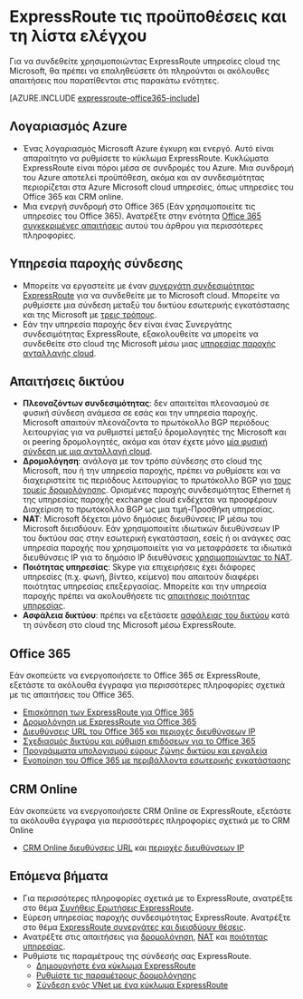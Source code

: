 <properties
   pageTitle="Προϋποθέσεις για την υιοθέτηση ExpressRoute | Microsoft Azure"
   description="Αυτή η σελίδα παρέχει μια λίστα με τις απαιτήσεις πρέπει να πληρούνται πριν να παραγγείλετε ένα κύκλωμα Azure ExpressRoute."
   documentationCenter="na"
   services="expressroute"
   authors="cherylmc"
   manager="carmonm"
   editor=""/>
<tags
   ms.service="expressroute"
   ms.devlang="na"
   ms.topic="get-started-article"
   ms.tgt_pltfrm="na"
   ms.workload="infrastructure-services"
   ms.date="10/10/2016"
   ms.author="cherylmc"/>


# <a name="expressroute-prerequisites--checklist"></a>ExpressRoute τις προϋποθέσεις και τη λίστα ελέγχου  

Για να συνδεθείτε χρησιμοποιώντας ExpressRoute υπηρεσίες cloud της Microsoft, θα πρέπει να επαληθεύσετε ότι πληρούνται οι ακόλουθες απαιτήσεις που παρατίθενται στις παρακάτω ενότητες.

[AZURE.INCLUDE [expressroute-office365-include](../../includes/expressroute-office365-include.md)]

## <a name="azure-account"></a>Λογαριασμός Azure

- Ένας λογαριασμός Microsoft Azure έγκυρη και ενεργό. Αυτό είναι απαραίτητο να ρυθμίσετε το κύκλωμα ExpressRoute. Κυκλώματα ExpressRoute είναι πόροι μέσα σε συνδρομές του Azure. Μια συνδρομή του Azure αποτελεί προϋπόθεση, ακόμα και αν συνδεσιμότητας περιορίζεται στα Azure Microsoft cloud υπηρεσίες, όπως υπηρεσίες του Office 365 και CRM online.
- Μια ενεργή συνδρομή στο Office 365 (Εάν χρησιμοποιείτε τις υπηρεσίες του Office 365). Ανατρέξτε στην ενότητα [Office 365 συγκεκριμένες απαιτήσεις](#office-365-specific-requirements) αυτού του άρθρου για περισσότερες πληροφορίες.

## <a name="connectivity-provider"></a>Υπηρεσία παροχής σύνδεσης
- Μπορείτε να εργαστείτε με έναν [συνεργάτη συνδεσιμότητας ExpressRoute](expressroute-locations.md#partners) για να συνδεθείτε με το Microsoft cloud. Μπορείτε να ρυθμίσετε μια σύνδεση μεταξύ του δικτύου εσωτερικής εγκατάστασης και της Microsoft με [τρεις τρόπους](expressroute-introduction.md#howtoconnect). 
- Εάν την υπηρεσία παροχής δεν είναι ένας Συνεργάτης συνδεσιμότητας ExpressRoute, εξακολουθείτε να μπορείτε να συνδεθείτε στο cloud της Microsoft μέσω μιας [υπηρεσίας παροχής ανταλλαγής cloud](expressroute-locations.md#nonpartners).

## <a name="network-requirements"></a>Απαιτήσεις δικτύου
- **Πλεοναζόντων συνδεσιμότητας**: δεν απαιτείται πλεονασμού σε φυσική σύνδεση ανάμεσα σε εσάς και την υπηρεσία παροχής. Microsoft απαιτούν πλεονάζοντα το πρωτόκολλο BGP περιόδους λειτουργίας για να ρυθμιστεί μεταξύ δρομολογητές της Microsoft και οι peering δρομολογητές, ακόμα και όταν έχετε μόνο [μία φυσική σύνδεση με μια ανταλλαγή cloud](expressroute-faqs.md#onep2plink). 
- **Δρομολόγηση**: ανάλογα με τον τρόπο σύνδεσης στο cloud της Microsoft, που ή την υπηρεσία παροχής, πρέπει να ρυθμίσετε και να διαχειριστείτε τις περιόδους λειτουργίας το πρωτόκολλο BGP για [τους τομείς δρομολόγησης](expressroute-circuit-peerings.md). Ορισμένες παροχής συνδεσιμότητας Ethernet ή της υπηρεσίας παροχής exchange cloud ενδέχεται να προσφέρουν Διαχείριση το πρωτόκολλο BGP ως μια τιμή-Προσθήκη υπηρεσίας.
- **NAT**: Microsoft δέχεται μόνο δημόσιες διευθύνσεις IP μέσω του Microsoft διεισδύουν. Εάν χρησιμοποιείτε ιδιωτικών διευθύνσεων IP του δικτύου σας στην εσωτερική εγκατάσταση, εσείς ή οι ανάγκες σας υπηρεσία παροχής που χρησιμοποιείτε για να μεταφράσετε τα ιδιωτικά διευθύνσεις IP για το δημόσιο IP διευθύνσεις [χρησιμοποιώντας το NAT](expressroute-nat.md).
- **Ποιότητας υπηρεσίας**: Skype για επιχειρήσεις έχει διάφορες υπηρεσίες (π.χ. φωνή, βίντεο, κείμενο) που απαιτούν διαφέρει ποιότητας υπηρεσίας επεξεργασίας. Μπορείτε και την υπηρεσία παροχής πρέπει να ακολουθήσετε τις [απαιτήσεις ποιότητας υπηρεσίας](expressroute-qos.md).
- **Ασφάλεια δικτύου**: πρέπει να εξετάσετε [ασφάλειας του δικτύου](../best-practices-network-security.md) κατά τη σύνδεση στο cloud της Microsoft μέσω ExpressRoute.
 
## <a name="office-365"></a>Office 365

Εάν σκοπεύετε να ενεργοποιήσετε το Office 365 σε ExpressRoute, εξετάστε τα ακόλουθα έγγραφα για περισσότερες πληροφορίες σχετικά με τις απαιτήσεις του Office 365.


- [Επισκόπηση των ExpressRoute για Office 365](https://support.office.com/en-us/article/Azure-ExpressRoute-for-Office-365-6d2534a2-c19c-4a99-be5e-33a0cee5d3bd)
- [Δρομολόγηση με ExpressRoute για Office 365](https://support.office.com/en-us/article/Routing-with-ExpressRoute-for-Office-365-e1da26c6-2d39-4379-af6f-4da213218408)
- [Διευθύνσεις URL του Office 365 και περιοχές διευθύνσεων IP](https://support.office.com/en-us/article/Office-365-URLs-and-IP-address-ranges-8548a211-3fe7-47cb-abb1-355ea5aa88a2)
- [Σχεδιασμός δικτύου και ρύθμιση επιδόσεων για το Office 365](https://support.office.com/en-us/article/Network-planning-and-performance-tuning-for-Office-365-e5f1228c-da3c-4654-bf16-d163daee8848)
- [Προγράμματα υπολογισμού εύρους ζώνης δικτύου και εργαλεία](https://support.office.com/en-us/article/Network-and-migration-planning-for-Office-365-f5ee6c33-bcd7-4b0b-b0f8-dc1d9fb8d132)
- [Ενοποίηση του Office 365 με περιβάλλοντα εσωτερικής εγκατάστασης](https://support.office.com/en-us/article/Office-365-integration-with-on-premises-environments-263faf8d-aa21-428b-aed3-2021837a4b65)

## <a name="crm-online"></a>CRM Online 
Εάν σκοπεύετε να ενεργοποιήσετε CRM Online σε ExpressRoute, εξετάστε τα ακόλουθα έγγραφα για περισσότερες πληροφορίες σχετικά με το CRM Online

- [CRM Online διευθύνσεις URL](https://support.microsoft.com/kb/2655102) και [περιοχές διευθύνσεων IP](https://support.microsoft.com/kb/2728473)

## <a name="next-steps"></a>Επόμενα βήματα

- Για περισσότερες πληροφορίες σχετικά με το ExpressRoute, ανατρέξτε στο θέμα [Συνήθεις Ερωτήσεις ExpressRoute](expressroute-faqs.md).
- Εύρεση υπηρεσίας παροχής συνδεσιμότητας ExpressRoute. Ανατρέξτε στο θέμα [ExpressRoute συνεργάτες και διεισδύουν θέσεις](expressroute-locations.md).
- Ανατρέξτε στις απαιτήσεις για [δρομολόγηση](expressroute-routing.md), [NAT](expressroute-nat.md) και [ποιότητας υπηρεσίας](expressroute-qos.md).
- Ρυθμίστε τις παραμέτρους της σύνδεσής σας ExpressRoute.
    - [Δημιουργήστε ένα κύκλωμα ExpressRoute](expressroute-howto-circuit-classic.md)
    - [Ρυθμίστε τις παραμέτρους δρομολόγησης](expressroute-howto-routing-classic.md)
    - [Σύνδεση ενός VNet με ένα κύκλωμα ExpressRoute](expressroute-howto-linkvnet-classic.md)

